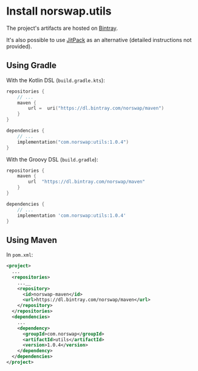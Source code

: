 # Install norswap.utils

The project's artifacts are hosted on [Bintray].

It's also possible to use [JitPack] as an alternative (detailed instructions not provided).

[Bintray]: https://bintray.com/norswap/maven/utils
[JitPack]: https://jitpack.io/#norswap/utils

## Using Gradle

With the Kotlin DSL (`build.gradle.kts`):

```kotlin
repositories {
    // ...
    maven {
        url =  uri("https://dl.bintray.com/norswap/maven")
    }
}

dependencies {
    // ...
    implementation("com.norswap:utils:1.0.4")
}
```

With the Groovy DSL (`build.gradle`):

```groovy
repositories {
    maven {
        url  "https://dl.bintray.com/norswap/maven"
    }
}

dependencies {
    // ...
    implementation 'com.norswap:utils:1.0.4'
}
```

## Using Maven

In `pom.xml`:

```xml
<project>
  ...
  <repositories>
    ...__
    <repository>
      <id>norswap-maven</id>
      <url>https://dl.bintray.com/norswap/maven</url>
    </repository>
  </repositories>
  <dependencies>
    ...
    <dependency>
      <groupId>com.norswap</groupId>
      <artifactId>utils</artifactId>
      <version>1.0.4</version>
    </dependency>  
  </dependencies>
</project>
```